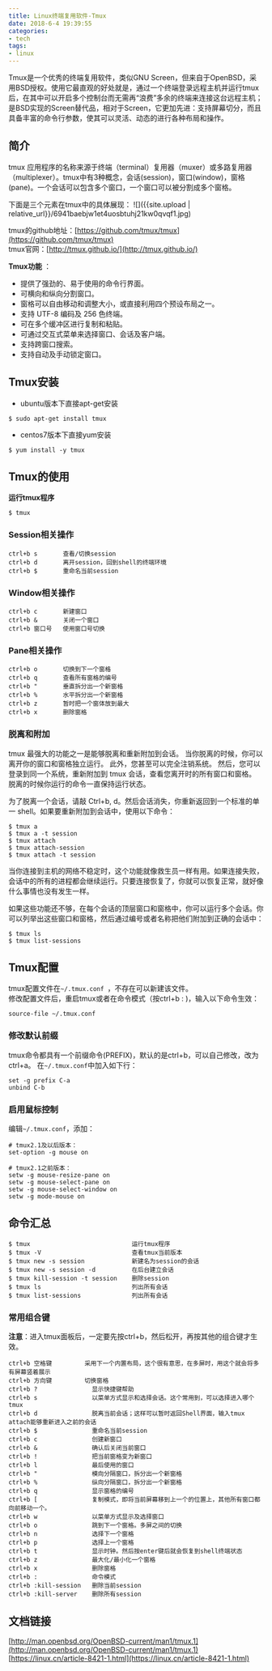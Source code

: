 ```yaml
---
title: Linux终端复用软件-Tmux
date: 2018-6-4 19:39:55
categories:
- tech
tags:
- linux
---
```

Tmux是一个优秀的终端复用软件，类似GNU Screen，但来自于OpenBSD，采用BSD授权。使用它最直观的好处就是，通过一个终端登录远程主机并运行tmux后，在其中可以开启多个控制台而无需再“浪费”多余的终端来连接这台远程主机；是BSD实现的Screen替代品，相对于Screen，它更加先进：支持屏幕切分，而且具备丰富的命令行参数，使其可以灵活、动态的进行各种布局和操作。

<!-- more -->

## 简介

tmux 应用程序的名称来源于终端（terminal）复用器（muxer）或多路复用器（multiplexer）。tmux中有3种概念，会话(session)，窗口(window)，窗格(pane)。一个会话可以包含多个窗口，一个窗口可以被分割成多个窗格。

下面是三个元素在tmux中的具体展现：
![]({{site.upload | relative_url}}/6941baebjw1et4uosbtuhj21kw0qvqf1.jpg)

tmux的github地址：[https://github.com/tmux/tmux](https://github.com/tmux/tmux)  
tmux官网：[http://tmux.github.io/](http://tmux.github.io/)

**Tmux功能** ：
-  提供了强劲的、易于使用的命令行界面。
-  可横向和纵向分割窗口。
-  窗格可以自由移动和调整大小，或直接利用四个预设布局之一。
-  支持 UTF-8 编码及 256 色终端。
-  可在多个缓冲区进行复制和粘贴。
-  可通过交互式菜单来选择窗口、会话及客户端。
-  支持跨窗口搜索。
-  支持自动及手动锁定窗口。

## Tmux安装

+ ubuntu版本下直接apt-get安装
```
$ sudo apt-get install tmux
```
+ centos7版本下直接yum安装
```
$ yum install -y tmux
```
## Tmux的使用

**运行tmux程序**
```
$ tmux                          
```

### Session相关操作
```
ctrl+b s       查看/切换session
ctrl+b d       离开session，回到shell的终端环境
ctrl+b $       重命名当前session 	
```
### Window相关操作
```
ctrl+b c       新建窗口
ctrl+b &       关闭一个窗口
ctrl+b 窗口号   使用窗口号切换
```
### Pane相关操作
```
ctrl+b o       切换到下一个窗格
ctrl+b q       查看所有窗格的编号
ctrl+b "       垂直拆分出一个新窗格
ctrl+b %       水平拆分出一个新窗格
ctrl+b z       暂时把一个窗体放到最大
ctrl+b x       删除窗格
```
### 脱离和附加
tmux 最强大的功能之一是能够脱离和重新附加到会话。 当你脱离的时候，你可以离开你的窗口和窗格独立运行。 此外，您甚至可以完全注销系统。 然后，您可以登录到同一个系统，重新附加到 tmux 会话，查看您离开时的所有窗口和窗格。 脱离的时候你运行的命令一直保持运行状态。

为了脱离一个会话，请敲 Ctrl+b, d。然后会话消失，你重新返回到一个标准的单一 shell。如果要重新附加到会话中，使用以下命令：
```
$ tmux a
$ tmux a -t session
$ tmux attach
$ tmux attach-session
$ tmux attach -t session
```
当你连接到主机的网络不稳定时，这个功能就像救生员一样有用。如果连接失败，会话中的所有的进程都会继续运行。只要连接恢复了，你就可以恢复正常，就好像什么事情也没有发生一样。

如果这些功能还不够，在每个会话的顶层窗口和窗格中，你可以运行多个会话。你可以列举出这些窗口和窗格，然后通过编号或者名称把他们附加到正确的会话中：
```
$ tmux ls
$ tmux list-sessions
```

## Tmux配置
tmux配置文件在`~/.tmux.conf `，不存在可以新建该文件。  
修改配置文件后，重启tmux或者在命令模式（按ctrl+b : )，输入以下命令生效：
``` 
source-file ~/.tmux.conf 
```
### 修改默认前缀
tmux命令都具有一个前缀命令(PREFIX)，默认的是ctrl+b，可以自己修改，改为ctrl+a。 
在`~/.tmux.conf`中加入如下行：
```
set -g prefix C-a 
unbind C-b 
```

### 启用鼠标控制
编辑`~/.tmux.conf`，添加：  
```
# tmux2.1及以后版本：
set-option -g mouse on

# tmux2.1之前版本：
setw -g mouse-resize-pane on
setw -g mouse-select-pane on
setw -g mouse-select-window on
setw -g mode-mouse on
```

## 命令汇总

```
$ tmux                            运行tmux程序
$ tmux -V                         查看tmux当前版本
$ tmux new -s session             新建名为session的会话
$ tmux new -s session -d          在后台建立会话 
$ tmux kill-session -t session    删除session
$ tmux ls                         列出所有会话
$ tmux list-sessions              列出所有会话
```
### 常用组合键

**注意**：进入tmux面板后，一定要先按ctrl+b，然后松开，再按其他的组合键才生效。
```
ctrl+b 空格键         采用下一个内置布局，这个很有意思，在多屏时，用这个就会将多有屏幕竖着展示
ctrl+b 方向键         切换窗格
ctrl+b ?               显示快捷键帮助
ctrl+b s               以菜单方式显示和选择会话。这个常用到，可以选择进入哪个tmux
ctrl+b d               脱离当前会话；这样可以暂时返回Shell界面，输入tmux attach能够重新进入之前的会话
ctrl+b $               重命名当前session 	
ctrl+b c               创建新窗口
ctrl+b &               确认后关闭当前窗口
ctrl+b !               把当前窗格变为新窗口
ctrl+b l               最后使用的窗口
ctrl+b "               模向分隔窗口，拆分出一个新窗格
ctrl+b %               纵向分隔窗口，拆分出一个新窗格
ctrl+b q               显示窗格的编号
ctrl+b [               复制模式，即将当前屏幕移到上一个的位置上，其他所有窗口都向前移动一个。
ctrl+b w               以菜单方式显示及选择窗口
ctrl+b o               跳到下一个窗格。多屏之间的切换
ctrl+b n               选择下一个窗格
ctrl+b p               选择上一个窗格
ctrl+b t               显示时钟。然后按enter键后就会恢复到shell终端状态
ctrl+b z               最大化/最小化一个窗格
ctrl+b x               删除窗格
ctrl+b :               命令模式
ctrl+b :kill-session   删除当前session
ctrl+b :kill-server    删除所有session
```

## 文档链接
[http://man.openbsd.org/OpenBSD-current/man1/tmux.1](http://man.openbsd.org/OpenBSD-current/man1/tmux.1)
[https://linux.cn/article-8421-1.html](https://linux.cn/article-8421-1.html) 
